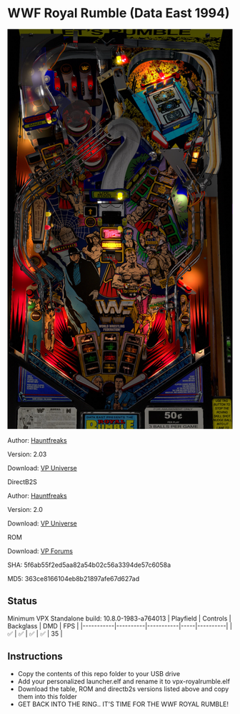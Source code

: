 # WWF Royal Rumble (Data East 1994) 

![Table Preview](https://github.com/Bla1ze/vpx-images/blob/main/vpx-royalrumble.png)

Author: [Hauntfreaks](https://vpuniverse.com/profile/5216-hauntfreaks/)  

Version: 2.03

Download: [VP Universe](https://vpuniverse.com/files/file/7733-wwf-royal-rumble-data-east-1994-3hr-makeover/)

DirectB2S

Author: [Hauntfreaks](https://vpuniverse.com/profile/5216-hauntfreaks/)  

Version: 2.0

Download: [VP Universe](https://vpuniverse.com/files/file/17549-wwf-royal-rumble-data-east-1994-b2s-with-full-dmd/)

ROM

Download: [VP Forums](https://www.vpforums.org/index.php?app=downloads&showfile=865)

SHA: 5f6ab55f2ed5aa82a54b02c56a3394de57c6058a

MD5: 363ce8166104eb8b21897afe67d627ad

## Status 

Minimum VPX Standalone build: 10.8.0-1983-a764013
| Playfield | Controls | Backglass | DMD | FPS | 
|-----------|----------|-----------|-----|----------|
| :white_check_mark: | :white_check_mark: | :white_check_mark: | :white_check_mark: | 35 |

## Instructions

- Copy the contents of this repo folder to your USB drive
- Add your personalized launcher.elf and rename it to vpx-royalrumble.elf
- Download the table, ROM and directb2s versions listed above and copy them into this folder
- GET BACK INTO THE RING.. IT'S TIME FOR THE WWF ROYAL RUMBLE!